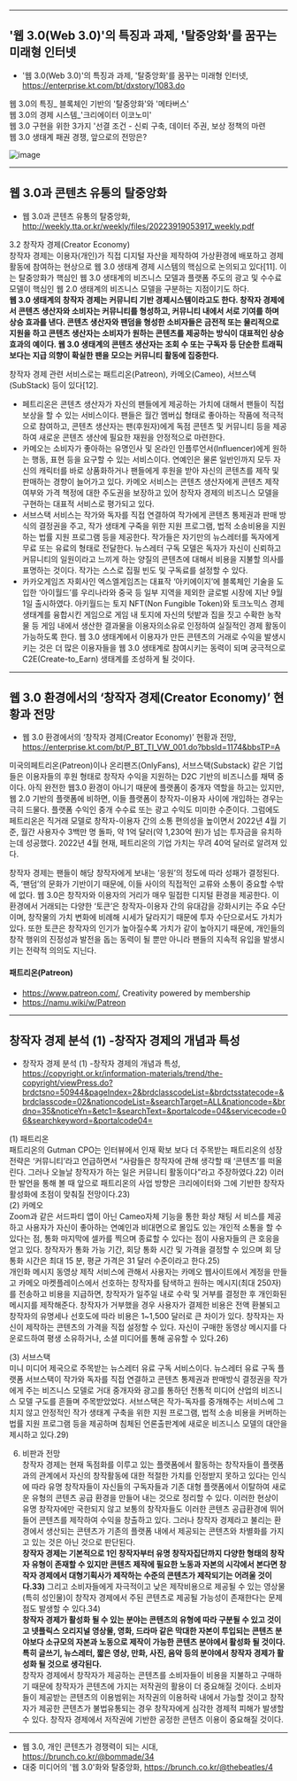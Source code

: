 ***
## '웹 3.0(Web 3.0)'의 특징과 과제, '탈중앙화'를 꿈꾸는 미래형 인터넷 
- '웹 3.0(Web 3.0)'의 특징과 과제, '탈중앙화'를 꿈꾸는 미래형 인터넷, https://enterprise.kt.com/bt/dxstory/1083.do

웹 3.0의 특징_ 블록체인 기반의 '탈중앙화'와 '메타버스'  
웹 3.0의 경제 시스템_'크리에이터 이코노미'  
웹 3.0 구현을 위한 3가지 '선결 조건 - 신뢰 구축, 데이터 주권, 보상 정책의 마련  
웹 3.0 생태계 패권 경쟁, 앞으로의 전망은?  

![image](https://user-images.githubusercontent.com/109835677/209429987-c8b49b3a-247e-41fb-8124-1b598c0766f5.png)


***
## 웹 3.0과 콘텐츠 유통의 탈중앙화
- 웹 3.0과 콘텐츠 유통의 탈중앙화, http://weekly.tta.or.kr/weekly/files/20223919053917_weekly.pdf

3.2 창작자 경제(Creator Economy)  
창작자 경제는 이용자(개인)가 직접 디지털 자산을 제작하여 가상환경에 배포하고 경제 활동에 참여하는 현상으로 웹 3.0 생태계 경제 시스템의 핵심으로 논의되고 있다[11]. 이는 탈중앙화가 핵심인 웹 3.0 생태계의 비즈니스 모델과 플랫폼 주도의 광고 및 수수료 모델이 핵심인 웹 2.0 생태계의 비즈니스 모델을 구분하는 지점이기도 하다.  
**웹 3.0 생태계의 창작자 경제는 커뮤니티 기반 경제시스템이라고도 한다. 창작자 경제에서 콘텐츠 생산자와 소비자는 커뮤니티를 형성하고, 커뮤니티 내에서 서로 기여를 하며 상승 효과를 낸다. 콘텐츠 생산자와 팬덤을 형성한 소비자들은 금전적 또는 물리적으로 지원을 하고 콘텐츠 생산자는 소비자가 원하는 콘텐츠를 제공하는 방식이 대표적인 상승효과의 예이다. 웹 3.0 생태계의 콘텐츠 생산자는 조회 수 또는 구독자 등 단순한 트래픽보다는 지급 의향이 확실한 팬을 모으는 커뮤니티 활동에 집중한다.**   

창작자 경제 관련 서비스로는 패트리온(Patreon), 카메오(Cameo), 서브스텍(SubStack) 등이 있다[12]. 
- 페트리온은 콘텐츠 생산자가 자신의 팬들에게 제공하는 가치에 대해서 팬들이 직접 보상을 할 수 있는 서비스이다. 팬들은 월간 멤버십 형태로 좋아하는 작품에 적극적으로 참여하고, 콘텐츠 생산자는 팬(후원자)에게 독점 콘텐츠 및 커뮤니티 등을 제공하여 새로운 콘텐츠 생산에 필요한 재원을 안정적으로 마련한다. 
- 카메오는 소비자가 좋아하는 유명인사 및 온라인 인플루언서(Influencer)에게 원하는 행동, 표현 등을 요구할 수 있는 서비스이다. 연예인은 물론 일반인까지 모두 자신의 캐릭터를 바로 상품화하거나 팬들에게 후원을 받아 자신의 콘텐츠를 제작 및 판매하는 경향이 늘어가고 있다. 카메오 서비스는 콘텐츠 생산자에게 콘텐츠 제작 여부와 가격 책정에 대한 주도권을 보장하고 있어 창작자 경제의 비즈니스 모델을 구현하는 대표적 서비스로 평가되고 있다. 
- 서브스택 서비스는 작가와 독자를 직접 연결하여 작가에게 콘텐츠 통제권과 판매 방식의 결정권을 주고, 작가 생태계 구죽을 위한 지원 프로그램, 법적 소송비용을 지원하는 법률 지원 프로그램 등을 제공한다. 작가들은 자기만의 뉴스레터를 독자에게 무료 또는 유료의 형태로 전달한다. 뉴스레터 구독 모델은 독자가 자신이 신뢰하고 커뮤니티의 일원이라고 느끼게 하는 양질의 콘텐츠에 대해서 비용을 지불할 의사를 표명하는 것이다. 작가는 스스로 집필 빈도 및 구독료를 설정할 수 있다. 
- 카카오게임즈 자회사인 엑스엘게임즈는 대표작 ‘아키에이지’에 블록체인 기술을 도입한 ‘아이월드’를 우리나라와 중국 등 일부 지역을 제외한 글로벌 시장에 지난 9월 1일 출시하였다. 아키월드는 토지 NFT(Non Fungible Token)와 토크노믹스 경제 생태계를 융합시킨 게임으로 게임 내 토지에 자신의 텃밭과 집을 짓고 수확한 농작물 등 게임 내에서 생산한 결과물을 이용자의소유로 인정하여 실질적인 경제 활동이 가능하도록 한다. 웹 3.0 생태계에서 이용자가 만든 콘텐츠의 거래로 수익을 발생시키는 것은 더 많은 이용자들을 웹 3.0 생태계로 참여시키는 동력이 되며 궁극적으로 C2E(Create-to_Earn) 생태계를 조성하게 될 것이다.

***
## 웹 3.0 환경에서의 ‘창작자 경제(Creator Economy)’ 현황과 전망
- 웹 3.0 환경에서의 ‘창작자 경제(Creator Economy)’ 현황과 전망, https://enterprise.kt.com/bt/P_BT_TI_VW_001.do?bbsId=1174&bbsTP=A

미국의페트리온(Patreon)이나 온리팬즈(OnlyFans), 서브스택(Substack) 같은 기업들은 이용자들의 후원 형태로 창작자 수익을 지원하는 D2C 기반의 비즈니스를 채택 중이다. 아직 완전한 웹3.0 환경이 아니기 때문에 플랫폼이 중개자 역할을 하고는 있지만, 웹 2.0 기반의 플랫폼에 비하면, 이들 플랫폼이 창작자-이용자 사이에 개입하는 경우는 극히 드물다. 플랫폼 수익인 중개 수수료 또는 광고 수익도 미미한 수준이다. 그럼에도 페트리온은 직거래 모델로 창작자-이용자 간의 소통 편의성을 높이면서 2022년 4월 기준, 월간 사용자수 3백만 명 돌파, 약 1억 달러(약 1,230억 원)가 넘는 투자금을 유치하는데 성공했다. 2022년 4월 현재, 페트리온의 기업 가치는 무려 40억 달러로 알려져 있다.  

창작자 경제는 팬들이 해당 창작자에게 보내는 ‘응원’의 정도에 따라 성패가 결정된다. 즉, ‘팬덤’의 문화가 기반이기 때문에, 이들 사이의 직접적인 교류와 소통이 중요할 수밖에 없다. 웹 3.0은 창작자와 이용자의 거리가 매우 밀접한 디지털 환경을 제공한다. 이 환경에서 거래되는 다양한 ‘토큰’은 창작자-이용자 간의 유대감을 강화시키는 주요 수단이며, 창작물의 가치 변화에 비례해 시세가 달라지기 때문에 투자 수단으로서도 가치가 있다. 또한 토큰은 창작자의 인기가 높아질수록 가치가 같이 높아지기 때문에, 개인들의 창작 행위의 진정성과 발전을 돕는 동력이 될 뿐만 아니라 팬들의 지속적 유입을 발생시키는 전략적 의의도 지닌다.

#### 패트리온(Patreon)
- https://www.patreon.com/, Creativity powered by membership
- https://namu.wiki/w/Patreon

***
## 창작자 경제 분석 (1) -창작자 경제의 개념과 특성
- 창작자 경제 분석 (1) -창작자 경제의 개념과 특성, https://copyright.or.kr/information-materials/trend/the-copyright/viewPress.do?brdctsno=50944&pageIndex=2&brdclasscodeList=&brdctsstatecode=&brdclasscode=02&nationcodeList=&searchTarget=ALL&nationcode=&brdno=35&noticeYn=&etc1=&searchText=&portalcode=04&servicecode=06&searchkeyword=&portalcode04=

(1) 패트리온  
패트리온의 Gutman CPO는 인터뷰에서 인재 확보 보다 더 주목받는 패트리온의 성장전략은 ‘커뮤니티’라고 언급하면서 “사람들은 창작자에 관해 생각할 때 ‘콘텐츠’를 떠올린다. 그러나 오늘날 창작자가 하는 일은 커뮤니티 활동이다”라고 주장하였다.22) 이러한 발언을 통해 볼 때 앞으로 패트리온의 사업 방향은 크리에이터와 그에 기반한 창작자 활성화에 초점이 맞춰질 전망이다.23)    
(2) 카메오  
Zoom과 같은 서드파티 앱이 아닌 Cameo자체 기능을 통한 화상 채팅 서 비스를 제공하고 사용자가 자신이 좋아하는 연예인과 비대면으로 몰입도 있는 개인적 소통을 할 수 있다는 점, 통화 마지막에 셀카를 찍으며 종료할 수 있다는 점이 사용자들의 큰 호응을 얻고 있다. 창작자가 통화 가능 기간, 회당 통화 시간 및 가격을 결정할 수 있으며 회 당 통화 시간은 최대 15 분, 평균 가격은 31 달러 수준이라고 한다.25)  
개인화 메시지 동영상 제작 서비스에 관해서 사용자는 카메오 웹사이트에서 계정을 만들고 카메오 마켓플레이스에서 선호하는 창작자를 탐색하고 원하는 메시지(최대 250자)를 전송하고 비용을 지급하면, 창작자가 일주일 내로 수락 및 거부를 결정한 후 개인화된 메시지를 제작해준다. 창작자가 거부했을 경우 사용자가 결제한 비용은 전액 환불되고 창작자의 유명세나 선호도에 따라 비용은 1~1,500 달러로 큰 차이가 있다. 창작자는 자신이 제작하는 콘텐츠의 가격을 직접 설정할 수 있다. 자신이 구매한 동영상 메시지를 다운로드하여 평생 소유하거나, 소셜 미디어를 통해 공유할 수 있다.26)

(3) 서브스택  
미니 미디어 제국으로 주목받는 뉴스레터 유료 구독 서비스이다. 뉴스레터 유료 구독 플랫폼 서브스택이 작가와 독자를 직접 연결하고 콘텐츠 통제권과 판매방식 결정권을 작가에게 주는 비즈니스 모델로 거대 중개자와 광고를 통하던 전통적 미디어 산업의 비즈니스 모델 구도를 흔들며 주목받았었다. 서브스택은 작가-독자를 중개해주는 서비스에 그치지 않고 안정적인 작가 생태계 구축을 위한 지원 프로그램, 법적 소송 비용을 커버하는 법률 지원 프로그램 등을 제공하며 침체된 언론출판계에 새로운 비즈니스 모델의 대안을 제시하고 있다.29)  

6. 비판과 전망  
창작자 경제는 현재 독점화를 이루고 있는 플랫폼에서 활동하는 창작자들이 플랫폼과의 관계에서 자신의 창작활동에 대한 적절한 가치를 인정받지 못하고 있다는 인식에 따라 유명 창작자들이 자신들의 구독자들과 기존 대형 플랫폼에서 이탈하여 새로운 유형의 콘텐츠 공급 환경을 만들어 내는 것으로 정리할 수 있다. 이러한 현상이 유명 창작자에만 국한되지 않고 보통의 창작자들도 이러한 콘텐츠 공급환경에 뛰어들어 콘텐츠를 제작하여 수익을 창출하고 있다. 그러나 창작자 경제라고 불리는 환경에서 생산되는 콘텐츠가 기존의 플랫폼 내에서 제공되는 콘텐츠와 차별화를 가지고 있는 것은 아닌 것으로 판단된다.  
**창작자 경제는 기본적으로 1인 창작자부터 유명 창작자집단까지 다양한 형태의 창작자 유형이 존재할 수 있지만 콘텐츠 제작에 필요한 노동과 자본의 시각에서 본다면 창작자 경제에서 대형기획사가 제작하는 수준의 콘텐츠가 제작되기는 어려울 것이다.33)** 그리고 소비자들에게 자극적이고 낮은 제작비용으로 제공될 수 있는 영상물(특히 성인물)이 창작자 경제에서 주된 콘텐츠로 제공될 가능성이 존재한다는 문제점도 발생할 수 있다.34)  
**창작자 경제가 활성화 될 수 있는 분야는 콘텐츠의 유형에 따라 구분될 수 있고 것이고 넷플릭스 오리지널 영상물, 영화, 드라마 같은 막대한 자본이 투입되는 콘텐츠 분야보다 소규모의 자본과 노동으로 제작이 가능한 콘텐츠 분야에서 활성화 될 것이다. 특히 글쓰기, 뉴스레터, 짧은 영상, 만화, 사진, 음악 등의 분야에서 창작자 경제가 활성화 될 것으로 생각된다.**  
창작자 경제에서 창작자가 제공하는 콘텐츠를 소비자들이 비용을 지불하고 구매하기 때문에 창작자가 콘텐츠에 가지는 저작권의 활용이 더 중요해질 것이다. 소비자들이 제공받는 콘텐츠의 이용범위는 저작권의 이용허락 내에서 가능할 것이고 창작자가 제공한 콘텐츠가 불법유통되는 경우 창작자에게 심각한 경제적 피해가 발생할 수 있다. 창작자 경제에서 저작권에 기반한 공정한 콘텐츠 이용이 중요해질 것이다.  

***



- 웹 3.0, 개인 콘텐츠가 경쟁력이 되는 시대, https://brunch.co.kr/@bommade/34
- 대중 미디어의 '웹 3.0'화와 탈중앙화, https://brunch.co.kr/@thebeatles/4


